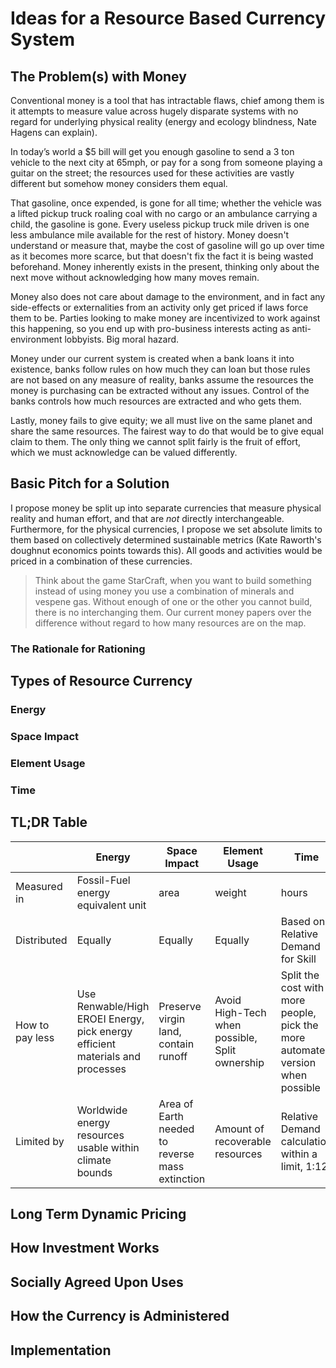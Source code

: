 # Ideas for a Resource Based Currency System

## The Problem(s) with Money
Conventional money is a tool that has intractable flaws, chief among them is it attempts to measure value across hugely disparate systems with no regard for underlying physical reality (energy and ecology blindness, Nate Hagens can explain).

In today’s world a $5 bill will get you enough gasoline to send a 3 ton vehicle to the next city at 65mph, or pay for a song from someone playing a guitar on the street; the resources used for these activities are vastly different but somehow money considers them equal.

That gasoline, once expended, is gone for all time; whether the vehicle was a lifted pickup truck roaling coal with no cargo or an ambulance carrying a child, the gasoline is gone. Every useless pickup truck mile driven is one less ambulance mile available for the rest of history. Money doesn't understand or measure that, maybe the cost of gasoline will go up over time as it becomes more scarce, but that doesn't fix the fact it is being wasted beforehand. Money inherently exists in the present, thinking only about the next move without acknowledging how many moves remain.

Money also does not care about damage to the environment, and in fact any side-effects or externalities from an activity only get priced if laws force them to be. Parties looking to make money are incentivized to work against this happening, so you end up with pro-business interests acting as anti-environment lobbyists. Big moral hazard.

Money under our current system is created when a bank loans it into existence, banks follow rules on how much they can loan but those rules are not based on any measure of reality, banks assume the resources the money is purchasing can be extracted without any issues. Control of the banks controls how much resources are extracted and who gets them.

Lastly, money fails to give equity; we all must live on the same planet and share the same resources. The fairest way to do that would be to give equal claim to them. The only thing we cannot split fairly is the fruit of effort, which we must acknowledge can be valued differently.

## Basic Pitch for a Solution
I propose money be split up into separate currencies that measure physical reality and human effort, and that are *not* directly interchangeable. Furthermore, for the physical currencies, I propose we set absolute limits to them based on collectively determined sustainable metrics (Kate Raworth's doughnut economics points towards this). All goods and activities would be priced in a combination of these currencies.
> Think about the game StarCraft, when you want to build something instead of using money you use a combination of minerals and vespene gas. Without enough of one or the other you cannot build, there is no interchanging them. Our current money papers over the difference without regard to how many resources are on the map.

### The Rationale for Rationing


## Types of Resource Currency

### Energy

### Space Impact

### Element Usage

### Time

## TL;DR Table

| | Energy | Space Impact | Element Usage | Time | Money |
| ----- | ----- | ----- | ----- | ----- |  ----- |
| Measured in | Fossil-Fuel energy equivalent unit | area | weight | hours | Conventional Currency |
| Distributed | Equally | Equally | Equally | Based on Relative Demand for Skill | By how much others will pay |
| How to pay less | Use Renwable/High EROEI Energy, pick energy efficient materials and processes | Preserve virgin land, contain runoff | Avoid High-Tech when possible, Split ownership | Split the cost with more people, pick the more automated version when possible | Buy from exploited workers and environment |
| Limited by | Worldwide energy resources usable within climate bounds | Area of Earth needed to reverse mass extinction | Amount of recoverable resources | Relative Demand calculation within a limit, 1:12 | No limit until banking crisis |

## Long Term Dynamic Pricing

## How Investment Works

## Socially Agreed Upon Uses

## How the Currency is Administered

## Implementation

